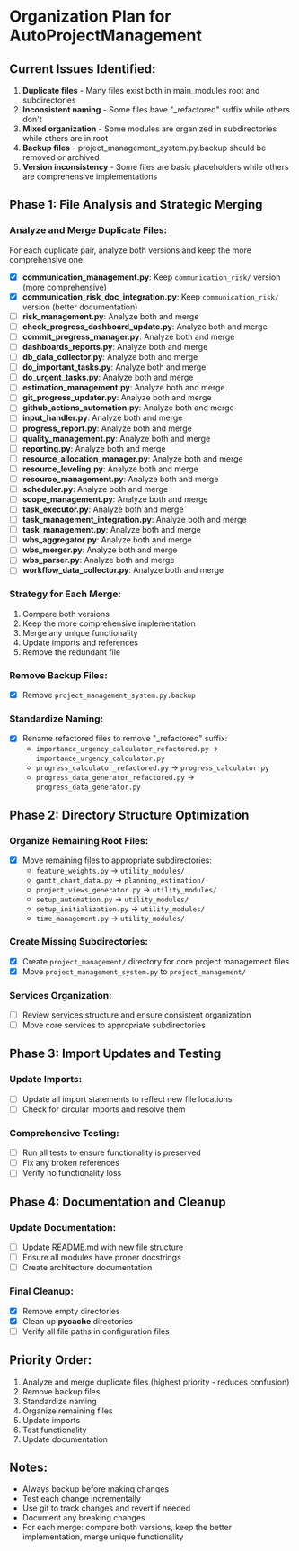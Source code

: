 # Organization Plan for AutoProjectManagement

## Current Issues Identified:
1. **Duplicate files** - Many files exist both in main_modules root and subdirectories
2. **Inconsistent naming** - Some files have "_refactored" suffix while others don't
3. **Mixed organization** - Some modules are organized in subdirectories while others are in root
4. **Backup files** - project_management_system.py.backup should be removed or archived
5. **Version inconsistency** - Some files are basic placeholders while others are comprehensive implementations

## Phase 1: File Analysis and Strategic Merging

### Analyze and Merge Duplicate Files:
For each duplicate pair, analyze both versions and keep the more comprehensive one:

- [x] **communication_management.py**: Keep `communication_risk/` version (more comprehensive)
- [x] **communication_risk_doc_integration.py**: Keep `communication_risk/` version (better documentation)
- [ ] **risk_management.py**: Analyze both and merge
- [ ] **check_progress_dashboard_update.py**: Analyze both and merge
- [ ] **commit_progress_manager.py**: Analyze both and merge
- [ ] **dashboards_reports.py**: Analyze both and merge
- [ ] **db_data_collector.py**: Analyze both and merge
- [ ] **do_important_tasks.py**: Analyze both and merge
- [ ] **do_urgent_tasks.py**: Analyze both and merge
- [ ] **estimation_management.py**: Analyze both and merge
- [ ] **git_progress_updater.py**: Analyze both and merge
- [ ] **github_actions_automation.py**: Analyze both and merge
- [ ] **input_handler.py**: Analyze both and merge
- [ ] **progress_report.py**: Analyze both and merge
- [ ] **quality_management.py**: Analyze both and merge
- [ ] **reporting.py**: Analyze both and merge
- [ ] **resource_allocation_manager.py**: Analyze both and merge
- [ ] **resource_leveling.py**: Analyze both and merge
- [ ] **resource_management.py**: Analyze both and merge
- [ ] **scheduler.py**: Analyze both and merge
- [ ] **scope_management.py**: Analyze both and merge
- [ ] **task_executor.py**: Analyze both and merge
- [ ] **task_management_integration.py**: Analyze both and merge
- [ ] **task_management.py**: Analyze both and merge
- [ ] **wbs_aggregator.py**: Analyze both and merge
- [ ] **wbs_merger.py**: Analyze both and merge
- [ ] **wbs_parser.py**: Analyze both and merge
- [ ] **workflow_data_collector.py**: Analyze both and merge

### Strategy for Each Merge:
1. Compare both versions
2. Keep the more comprehensive implementation
3. Merge any unique functionality
4. Update imports and references
5. Remove the redundant file

### Remove Backup Files:
- [x] Remove `project_management_system.py.backup`

### Standardize Naming:
- [x] Rename refactored files to remove "_refactored" suffix:
  - `importance_urgency_calculator_refactored.py` → `importance_urgency_calculator.py`
  - `progress_calculator_refactored.py` → `progress_calculator.py`
  - `progress_data_generator_refactored.py` → `progress_data_generator.py`

## Phase 2: Directory Structure Optimization

### Organize Remaining Root Files:
- [x] Move remaining files to appropriate subdirectories:
  - `feature_weights.py` → `utility_modules/`
  - `gantt_chart_data.py` → `planning_estimation/`
  - `project_views_generator.py` → `utility_modules/`
  - `setup_automation.py` → `utility_modules/`
  - `setup_initialization.py` → `utility_modules/`
  - `time_management.py` → `utility_modules/`

### Create Missing Subdirectories:
- [x] Create `project_management/` directory for core project management files
- [x] Move `project_management_system.py` to `project_management/`

### Services Organization:
- [ ] Review services structure and ensure consistent organization
- [ ] Move core services to appropriate subdirectories

## Phase 3: Import Updates and Testing

### Update Imports:
- [ ] Update all import statements to reflect new file locations
- [ ] Check for circular imports and resolve them

### Comprehensive Testing:
- [ ] Run all tests to ensure functionality is preserved
- [ ] Fix any broken references
- [ ] Verify no functionality loss

## Phase 4: Documentation and Cleanup

### Update Documentation:
- [ ] Update README.md with new file structure
- [ ] Ensure all modules have proper docstrings
- [ ] Create architecture documentation

### Final Cleanup:
- [x] Remove empty directories
- [x] Clean up __pycache__ directories
- [ ] Verify all file paths in configuration files

## Priority Order:
1. Analyze and merge duplicate files (highest priority - reduces confusion)
2. Remove backup files
3. Standardize naming
4. Organize remaining files
5. Update imports
6. Test functionality
7. Update documentation

## Notes:
- Always backup before making changes
- Test each change incrementally
- Use git to track changes and revert if needed
- Document any breaking changes
- For each merge: compare both versions, keep the better implementation, merge unique functionality
